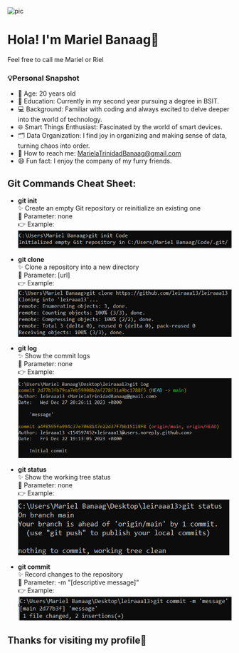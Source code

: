 
![pic](greeting.gif) 

# Hola! I'm Mariel Banaag🥰 
Feel free to call me Mariel or Riel

### 💡Personal Snapshot
- 🤎 Age: 20 years old
- 📖 Education: Currently in my second year pursuing a degree in BSIT.
- 💻 Background: Familiar with coding and always excited to delve deeper into the world of technology.
- 🌐 Smart Things Enthusiast: Fascinated by the world of smart devices.
- 🗂️ Data Organization: I find joy in organizing and making sense of data, turning chaos into order.
- 📧 How to reach me: MarielaTrinidadBanaag@gmail.com
- 😄 Fun fact: I enjoy the company of my furry friends.

## Git Commands Cheat Sheet:
- **git init**      
  ✨ Create an empty Git repository or reinitialize an existing one    
  🧩 Parameter: none    
  👉 Example:   
  ![pic](git_init.png)    

- **git clone**  
  ✨ Clone a repository into a new directory   
  🧩 Parameter: [url]    
  👉 Example:   
  ![pic](git_clone.png)    

- **git log**   
  ✨ Show the commit logs    
  🧩 Parameter: none    
  👉 Example:   
  ![pic](git_log.png)    

- **git status**  
  ✨ Show the working tree status    
  🧩 Parameter: none    
  👉 Example:  
  ![pic](git_status.png)    

- **git commit**            
  ✨ Record changes to the repository       
  🧩 Parameter: -m "[descriptive message]"    
  👉 Example:       
  ![pic](git_commit.png)      

##  Thanks for visiting my profile👋





